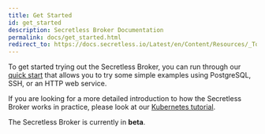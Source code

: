 ```yaml
---
title: Get Started
id: get_started
description: Secretless Broker Documentation
permalink: docs/get_started.html
redirect_to: https://docs.secretless.io/Latest/en/Content/Resources/_TopNav/cc_Home.htm
---
```


To get started trying out the Secretless Broker, you can run through our [quick start](/docs/get_started/quick_start.html)
that allows you to try some simple examples using PostgreSQL, SSH, or an HTTP web service.

If you are looking for a more detailed introduction to how the Secretless Broker works in
practice, please look at our [Kubernetes tutorial](/docs/get_started/kubernetes_tutorial.html).

The Secretless Broker is currently in **beta**.
